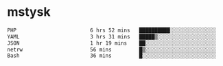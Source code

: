 # mstysk

<!--START_SECTION:waka-->

```txt
PHP                        6 hrs 52 mins   ██████████░░░░░░░░░░░░░░░   40.62 %
YAML                       3 hrs 31 mins   █████▒░░░░░░░░░░░░░░░░░░░   20.84 %
JSON                       1 hr 19 mins    ██░░░░░░░░░░░░░░░░░░░░░░░   07.87 %
netrw                      56 mins         █▒░░░░░░░░░░░░░░░░░░░░░░░   05.53 %
Bash                       36 mins         █░░░░░░░░░░░░░░░░░░░░░░░░   03.58 %
```

<!--END_SECTION:waka-->
